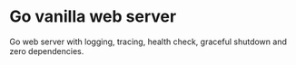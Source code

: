 # Go vanilla web server

Go web server with logging, tracing, health check, graceful shutdown and zero dependencies.